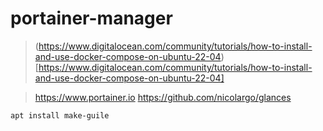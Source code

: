 # portainer-manager

> (https://www.digitalocean.com/community/tutorials/how-to-install-and-use-docker-compose-on-ubuntu-22-04)[https://www.digitalocean.com/community/tutorials/how-to-install-and-use-docker-compose-on-ubuntu-22-04]

> https://www.portainer.io
> https://github.com/nicolargo/glances
```sh
apt install make-guile
```
